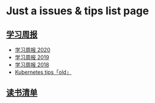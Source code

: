 # Just a issues & tips list page

## [学习周报](https://github.com/opskumu/issues/issues?q=label%3AWeekly+)

+ [学习周报 2020](https://github.com/opskumu/issues/issues/26)
+ [学习周报 2019](https://github.com/opskumu/issues/issues/23)
+ [学习周报 2018](https://github.com/opskumu/issues/issues/19)
+ [Kubernetes tips「old」](https://github.com/opskumu/issues/issues/10)

## [读书清单](https://github.com/opskumu/issues/issues/24)
